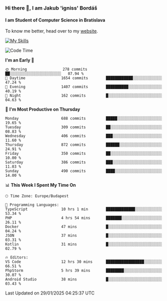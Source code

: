### Hi there 👋, I am Jakub 'igniss' Bordáš

#### I am Student of Computer Science in Bratislava
To know me better, head over to my [website](https://bordas.sk).

[![My Skills](https://skillicons.dev/icons?i=js,typescript,html,css,figma,svelte,vue,next,postgresql,nest,express,nodejs)](https://bordas.sk)


<!--START_SECTION:waka-->
![Code Time](http://img.shields.io/badge/Code%20Time-1%2C665%20hrs%2013%20mins-blue)

**I'm an Early 🐤** 

```text
🌞 Morning                278 commits         ██░░░░░░░░░░░░░░░░░░░░░░░   07.94 % 
🌆 Daytime                1654 commits        ████████████░░░░░░░░░░░░░   47.24 % 
🌃 Evening                1407 commits        ██████████░░░░░░░░░░░░░░░   40.19 % 
🌙 Night                  162 commits         █░░░░░░░░░░░░░░░░░░░░░░░░   04.63 % 
```
📅 **I'm Most Productive on Thursday** 

```text
Monday                   688 commits         █████░░░░░░░░░░░░░░░░░░░░   19.65 % 
Tuesday                  309 commits         ██░░░░░░░░░░░░░░░░░░░░░░░   08.83 % 
Wednesday                406 commits         ███░░░░░░░░░░░░░░░░░░░░░░   11.60 % 
Thursday                 872 commits         ██████░░░░░░░░░░░░░░░░░░░   24.91 % 
Friday                   350 commits         ██░░░░░░░░░░░░░░░░░░░░░░░   10.00 % 
Saturday                 386 commits         ███░░░░░░░░░░░░░░░░░░░░░░   11.03 % 
Sunday                   490 commits         ████░░░░░░░░░░░░░░░░░░░░░   14.00 % 
```


📊 **This Week I Spent My Time On** 

```text
🕑︎ Time Zone: Europe/Budapest

💬 Programming Languages: 
TypeScript               10 hrs 1 min        █████████████░░░░░░░░░░░░   53.34 % 
PHP                      4 hrs 54 mins       ███████░░░░░░░░░░░░░░░░░░   26.11 % 
Docker                   47 mins             █░░░░░░░░░░░░░░░░░░░░░░░░   04.24 % 
JSON                     37 mins             █░░░░░░░░░░░░░░░░░░░░░░░░   03.31 % 
Kotlin                   31 mins             █░░░░░░░░░░░░░░░░░░░░░░░░   02.79 % 

🔥 Editors: 
VS Code                  12 hrs 30 mins      █████████████████░░░░░░░░   66.51 % 
PhpStorm                 5 hrs 39 mins       ████████░░░░░░░░░░░░░░░░░   30.07 % 
Android Studio           38 mins             █░░░░░░░░░░░░░░░░░░░░░░░░   03.43 % 
```


 Last Updated on 29/01/2025 04:25:37 UTC
<!--END_SECTION:waka-->
